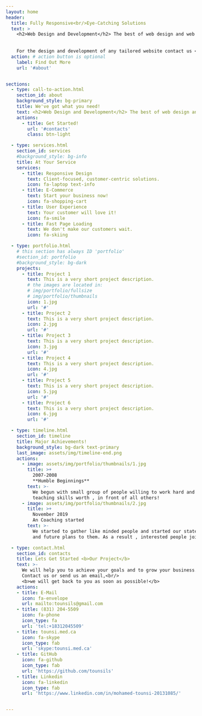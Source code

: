 ```yaml
---
layout: home
header:
  title: Fully Responsive<br/>Eye-Catching Solutions
  text: >
    <h2>Web Design and Development</h2> The best of web design and web design inspiration - Providing new designs and web development, and offering the best web solutions for small to medium business.
   
    
    For the design and development of any tailored website contact us <br/> Let's get started.
  action: # action button is optional
    label: Find Out More
    url: '#about'


sections:
  - type: call-to-action.html
    section_id: about
    background_style: bg-primary
    title: We've got what you need!
    text: <h2>Web Design and Development</h2> The best of web design and web design inspiration - Providing new designs and web development, and offering the best web solutions for small to medium business. <br/> Fully Responsive Eye-Catching Solutions Client-focused, customer-centric, creating website solutions that deliver tangible business results. <br/>eBusinessDev’s web developers helps brands the ever-changing digital landscape. <br/>For the design and development of any tailored website contact us Let's get started.
    actions:
      - title: Get Started!
        url: '#contacts'
        class: btn-light

  - type: services.html
    section_id: services
    #background_style: bg-info
    title: At Your Service
    services:
      - title: Responsive Design
        text: Client-focused, customer-centric solutions.
        icon: fa-laptop text-info
      - title: E-Commerce
        text: Start your business now!
        icon: fa-shopping-cart
      - title: User Experience
        text: Your customer will love it!
        icon: fa-smile
      - title: Fast Page Loading
        text: We don't make our customers wait.
        icon: fa-skiing

  - type: portfolio.html
    # this section has always ID 'portfolio'
    #section_id: portfolio
    #background_style: bg-dark
    projects:
      - title: Project 1
        text: This is a very short project description.
        # the images are located in:
        # img/portfolio/fullsize
        # img/portfolio/thumbnails
        icon: 1.jpg
        url: '#'
      - title: Project 2
        text: This is a very short project description.
        icon: 2.jpg
        url: '#'
      - title: Project 3
        text: This is a very short project description.
        icon: 3.jpg
        url: '#'
      - title: Project 4
        text: This is a very short project description.
        icon: 4.jpg
        url: '#'
      - title: Project 5
        text: This is a very short project description.
        icon: 5.jpg
        url: '#'
      - title: Project 6
        text: This is a very short project description.
        icon: 6.jpg
        url: '#'

  - type: timeline.html
    section_id: timeline
    title: Major Achievements!
    background_style: bg-dark text-primary
    last_image: assets/img/timeline-end.png
    actions:
      - image: assets/img/portfolio/thumbnails/1.jpg
        title: >+
          2007-2008
          **Humble Beginnings**
        text: >-
          We begun with small group of people willing to work hard and make our
          teaching skills worth , in front of all others!
      - image: assets/img/portfolio/thumbnails/2.jpg
        title: >+
          November 2019
          An Coaching started
        text: >-
          We started to gather like minded people and started our stategies
          and future plans to them. As a result , interested people joined us!

  - type: contact.html
    section_id: contacts
    title: Lets Get Started <b>Our Project</b>
    text: >-
      We will help you to achieve your goals and to grow your business.<br/>
      Contact us or send us an email,<br/>
      <b>we will get back to you as soon as possible!</b>
    actions:
    - title: E-Mail
      icon: fa-envelope
      url: mailto:tounsils@gmail.com
    - title: (831) 204-5509
      icon: fa-phone
      icon_type: fa
      url: 'tel:+18312045509'
    - title: tounsi.med.ca
      icon: fa-skype
      icon_type: fab
      url: 'skype:tounsi.med.ca'
    - title: GitHub
      icon: fa-github
      icon_type: fab
      url: 'https://github.com/tounsils'
    - title: Linkedin
      icon: fa-linkedin
      icon_type: fab
      url: 'https://www.linkedin.com/in/mohamed-tounsi-20131085/'


---
```

